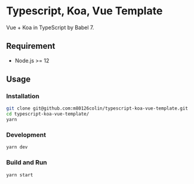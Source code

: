 # Typescript, Koa, Vue Template

Vue + Koa in TypeScript by Babel 7.

## Requirement

* Node.js >= 12

## Usage

### Installation

``` sh
git clone git@github.com:m80126colin/typescript-koa-vue-template.git
cd typescript-koa-vue-template/
yarn
```

### Development

``` sh
yarn dev
```

### Build and Run

``` sh
yarn start
```